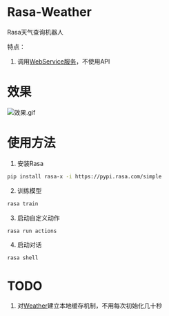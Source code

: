# Rasa-Weather
Rasa天气查询机器人

特点：
1. 调用[WebService服务](http://www.webxml.com.cn/zh_cn/web_services.aspx)，不使用API


# 效果
![效果.gif](https://s1.ax1x.com/2020/06/11/tblRne.gif)

# 使用方法
1. 安装Rasa
```bash
pip install rasa-x -i https://pypi.rasa.com/simple
```

2. 训练模型
```bash
rasa train
```

3. 启动自定义动作
```bash
rasa run actions
```
4. 启动对话
```bash
rasa shell
```

# TODO
1. 对[Weather](https://github.com/vba34520/Weather)建立本地缓存机制，不用每次初始化几十秒